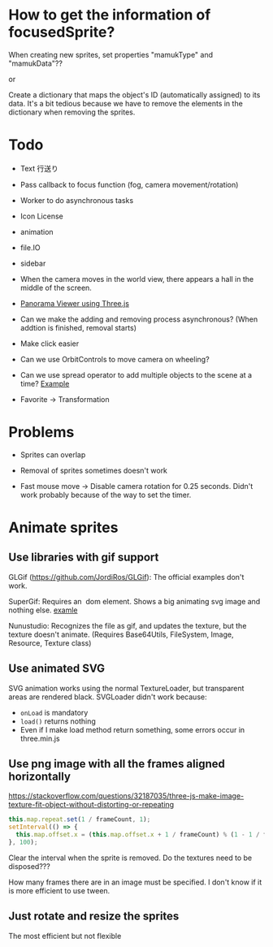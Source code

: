 # How to get the information of focusedSprite?

When creating new sprites, set properties "mamukType" and "mamukData"??

or

Create a dictionary that maps the object's ID (automatically assigned) to its data.
It's a bit tedious because we have to remove the elements in the dictionary when removing the sprites.

# Todo

- Text 行送り
- Pass callback to focus function (fog, camera movement/rotation)
- Worker to do asynchronous tasks

- Icon License

- animation
- file.IO
- sidebar

- When the camera moves in the world view, there appears a hall in the middle of the screen.
- [Panorama Viewer using Three.js](http://www.emanueleferonato.com/2014/12/10/html5-webgl-360-degrees-panorama-viewer-with-three-js/)

- Can we make the adding and removing process asynchronous? (When addtion is finished, removal starts)
- Make click easier
- Can we use OrbitControls to move camera on wheeling?
- Can we use spread operator to add multiple objects to the scene at a time?
  [Example](https://codepen.io/looeee/pen/VbWLeM)
- Favorite -> Transformation

# Problems

- Sprites can overlap
- Removal of sprites sometimes doesn't work

- Fast mouse move -> Disable camera rotation for 0.25 seconds. Didn't work probably because of the way to set the timer.

# Animate sprites

## Use libraries with gif support

GLGif (https://github.com/JordiRos/GLGif): The official examples don't work.

SuperGif: Requires an <img> dom element. Shows a big animating svg image and nothing else.
  [examle](http://www.desolidstate.com/gif-canv-txtr.html)

Nunustudio: Recognizes the file as gif, and updates the texture, but the texture doesn't animate.
  (Requires Base64Utils, FileSystem, Image, Resource, Texture class)

## Use animated SVG

SVG animation works using the normal TextureLoader, but transparent areas are rendered black.
SVGLoader didn't work because:
  - ```onLoad``` is mandatory
  - ```load()``` returns nothing
  - Even if I make load method return something, some errors occur in three.min.js

## Use png image with all the frames aligned horizontally

https://stackoverflow.com/questions/32187035/three-js-make-image-texture-fit-object-without-distorting-or-repeating

```javascript
this.map.repeat.set(1 / frameCount, 1);
setInterval(() => {
  this.map.offset.x = (this.map.offset.x + 1 / frameCount) % (1 - 1 / frameCount)
}, 100);
```

Clear the interval when the sprite is removed.
Do the textures need to be disposed???

How many frames there are in an image must be specified.
I don't know if it is more efficient to use tween.

## Just rotate and resize the sprites

The most efficient but not flexible